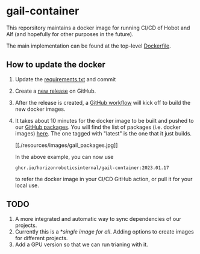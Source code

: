 # gail-container

This reporsitory maintains a docker image for running CI/CD of Hobot and Alf (and hopefully for other purposes in the future).

The main implementation can be found at the top-level [Dockerfile](./Dockerfile).

## How to update the docker

1. Update the [requirements.txt](./hobot_cicd/requirements.txt) and commit
2. Create a [new release](https://github.com/HorizonRoboticsInternal/gail-container/releases/new) on GitHub.
3. After the release is created, a [GitHub
   workflow](https://github.com/HorizonRoboticsInternal/gail-container/actions)
   will kick off to build the new docker images.
4. It takes about 10 minutes for the docker image to be built and
   pushed to our [GitHub
   packages](https://github.com/orgs/HorizonRoboticsInternal/packages).
   You will find the list of packages (i.e. docker images)
   [here](https://github.com/HorizonRoboticsInternal/gail-container/pkgs/container/gail-container).
   The one tagged with "latest" is the one that it just builds.
   
   [[./resources/images/gail_packages.jpg]]
   
   In the above example, you can now use 
   
   ```
   ghcr.io/horizonroboticsinternal/gail-container:2023.01.17
   ```
   
   to refer the docker image in your CI/CD GitHub action, or pull it for your local use.
   
## TODO

1. A more integrated and automatic way to sync dependencies of our projects.
2. Currently this is a **single image for all*. Adding options to create images for different projects.
3. Add a GPU version so that we can run trianing with it.
